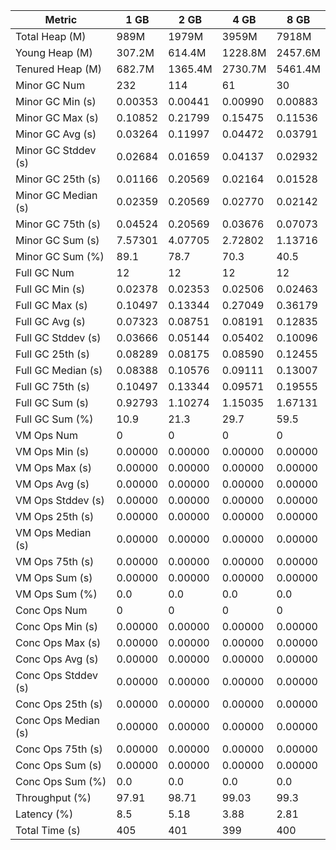 | Metric | 1 GB | 2 GB | 4 GB | 8 GB |
|------|----|----|----|----|
| Total Heap (M) | 989M | 1979M | 3959M | 7918M |
| Young Heap (M) | 307.2M | 614.4M | 1228.8M | 2457.6M |
| Tenured Heap (M) | 682.7M | 1365.4M | 2730.7M | 5461.4M |
| Minor GC Num | 232 | 114 | 61 | 30 |
| Minor GC Min (s) | 0.00353 | 0.00441 | 0.00990 | 0.00883 |
| Minor GC Max (s) | 0.10852 | 0.21799 | 0.15475 | 0.11536 |
| Minor GC Avg (s) | 0.03264 | 0.11997 | 0.04472 | 0.03791 |
| Minor GC Stddev (s) | 0.02684 | 0.01659 | 0.04137 | 0.02932 |
| Minor GC 25th (s) | 0.01166 | 0.20569 | 0.02164 | 0.01528 |
| Minor GC Median (s) | 0.02359 | 0.20569 | 0.02770 | 0.02142 |
| Minor GC 75th (s) | 0.04524 | 0.20569 | 0.03676 | 0.07073 |
| Minor GC Sum (s) | 7.57301 | 4.07705 | 2.72802 | 1.13716 |
| Minor GC Sum (%) | 89.1 | 78.7 | 70.3 | 40.5 |
| Full GC Num | 12 | 12 | 12 | 12 |
| Full GC Min (s) | 0.02378 | 0.02353 | 0.02506 | 0.02463 |
| Full GC Max (s) | 0.10497 | 0.13344 | 0.27049 | 0.36179 |
| Full GC Avg (s) | 0.07323 | 0.08751 | 0.08191 | 0.12835 |
| Full GC Stddev (s) | 0.03666 | 0.05144 | 0.05402 | 0.10096 |
| Full GC 25th (s) | 0.08289 | 0.08175 | 0.08590 | 0.12455 |
| Full GC Median (s) | 0.08388 | 0.10576 | 0.09111 | 0.13007 |
| Full GC 75th (s) | 0.10497 | 0.13344 | 0.09571 | 0.19555 |
| Full GC Sum (s) | 0.92793 | 1.10274 | 1.15035 | 1.67131 |
| Full GC Sum (%) | 10.9 | 21.3 | 29.7 | 59.5 |
| VM Ops Num | 0 | 0 | 0 | 0 |
| VM Ops Min (s) | 0.00000 | 0.00000 | 0.00000 | 0.00000 |
| VM Ops Max (s) | 0.00000 | 0.00000 | 0.00000 | 0.00000 |
| VM Ops Avg (s) | 0.00000 | 0.00000 | 0.00000 | 0.00000 |
| VM Ops Stddev (s) | 0.00000 | 0.00000 | 0.00000 | 0.00000 |
| VM Ops 25th (s) | 0.00000 | 0.00000 | 0.00000 | 0.00000 |
| VM Ops Median (s) | 0.00000 | 0.00000 | 0.00000 | 0.00000 |
| VM Ops 75th (s) | 0.00000 | 0.00000 | 0.00000 | 0.00000 |
| VM Ops Sum (s) | 0.00000 | 0.00000 | 0.00000 | 0.00000 |
| VM Ops Sum (%) | 0.0 | 0.0 | 0.0 | 0.0 |
| Conc Ops Num | 0 | 0 | 0 | 0 |
| Conc Ops Min (s) | 0.00000 | 0.00000 | 0.00000 | 0.00000 |
| Conc Ops Max (s) | 0.00000 | 0.00000 | 0.00000 | 0.00000 |
| Conc Ops Avg (s) | 0.00000 | 0.00000 | 0.00000 | 0.00000 |
| Conc Ops Stddev (s) | 0.00000 | 0.00000 | 0.00000 | 0.00000 |
| Conc Ops 25th (s) | 0.00000 | 0.00000 | 0.00000 | 0.00000 |
| Conc Ops Median (s) | 0.00000 | 0.00000 | 0.00000 | 0.00000 |
| Conc Ops 75th (s) | 0.00000 | 0.00000 | 0.00000 | 0.00000 |
| Conc Ops Sum (s) | 0.00000 | 0.00000 | 0.00000 | 0.00000 |
| Conc Ops Sum (%) | 0.0 | 0.0 | 0.0 | 0.0 |
| Throughput (%) | 97.91 | 98.71 | 99.03 | 99.3 |
| Latency (%) | 8.5 | 5.18 | 3.88 | 2.81 |
| Total Time (s) | 405 | 401 | 399 | 400 |
